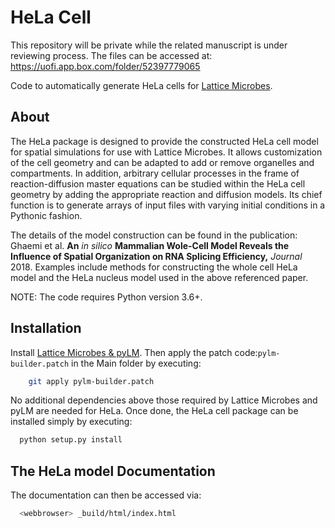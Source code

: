 # HeLa Cell
This repository will be private while the related manuscript is under reviewing process. The files can be accessed at:
https://uofi.app.box.com/folder/52397779065

Code to automatically generate HeLa cells for [Lattice Microbes](http://www.scs.illinois.edu/schulten/lm/index.html).

## About
The HeLa package is designed to provide the constructed HeLa cell model for spatial simulations for use with Lattice Microbes. It allows customization of the cell geometry and can be adapted to add or remove organelles and compartments. In addition, arbitrary cellular processes in the frame of reaction-diffusion master equations can be studied within the HeLa cell geometry by adding the appropriate reaction and diffusion models. Its chief function is to generate arrays of input files with varying initial conditions in a Pythonic fashion.

The details of the model construction can be found in the publication: Ghaemi et al. **An** *in silico* **Mammalian Wole-Cell Model Reveals the Influence of Spatial Organization on RNA Splicing Efficiency,** *Journal* 2018. Examples include methods for constructing the whole cell HeLa model and the HeLa nucleus model used in the above referenced paper.

NOTE: The code requires Python version 3.6+.

## Installation
Install [Lattice Microbes & pyLM](http://www.scs.illinois.edu/schulten/lm/index.html). Then apply the patch code:`pylm-builder.patch` in the Main folder by executing:

``` bash
    git apply pylm-builder.patch
````

No additional dependencies above those required by Lattice Microbes and pyLM are needed for HeLa. Once done, the HeLa cell package can be installed simply by executing:

```bash
  python setup.py install
```

## The HeLa model Documentation

The documentation can then be accessed via:

```bash
  <webbrowser> _build/html/index.html
```



